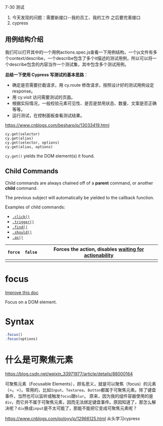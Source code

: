 7-30 测试

1. 今天发现的问题：需要新接口--我的员工、我的工作  之后要完善接口
2. cypress

## 用例结构介绍

我们可以打开其中的一个用例actions.spec.js查看一下用例结构，一个js文件有多个context/describe，一个describe包含了多个it描述的测试用例，所以可以将一个describe包含的内容当作一个测试集，其中包含多个测试用例。



**总结一下使用 Cypress 写测试的基本思路**：

- 确定是否需要拦截请求，用 cy.route 修改请求，按照设计好的测试用例设定 response。
- 用 cy.visit 访问需要测试的页面。
- 根据实际情况，一般校验元素可见性、是否是禁用状态、数量、文案是否正确等等。
- 运行测试，在控制面板查看测试结果。

https://www.cnblogs.com/besharp/p/13033419.html

```
cy.get(selector)
cy.get(alias)
cy.get(selector, options)
cy.get(alias, options)
```

`cy.get()` yields the DOM element(s) it found.





## Child Commands

Child commands are always chained off of a **parent** command, or another **child** command.



The previous subject will automatically be yielded to the callback function.



Examples of child commands:



- [`.click()`](https://docs.cypress.io/api/commands/click.html)
- [`.trigger()`](https://docs.cypress.io/api/commands/trigger.html)
- [`.find()`](https://docs.cypress.io/api/commands/find.html)
- [`.should()`](https://docs.cypress.io/api/commands/should.html)
- [`.as()`](https://docs.cypress.io/api/commands/as.html)

| `force` | `false` | Forces the action, disables [waiting for actionability](https://docs.cypress.io/api/commands/click.html#Assertions) |
| ------- | ------- | ------------------------------------------------------------ |
|         |         |                                                              |

# focus

[ Improve this doc](https://github.com/cypress-io/cypress-documentation/edit/develop/source/api/commands/focus.md)

Focus on a DOM element.

# Syntax

```javascript
.focus()
.focus(options)
```

# 什么是可聚焦元素

https://blog.csdn.net/weixin_33971977/article/details/88000164

可聚焦元素（Focusable Elements），顾名思义，就是可以聚焦（focus）的元素（=。=）。常用的，比如`Input`、`Textarea`、`Button`都属于可聚焦元素。除了键盘事件，当然也可以监听或触发`focus`跟`blur`。 原来，因为我的组件容器使用的是`div`，而它并不属于可聚焦元素，因而无法绑定键盘事件。原因知道了，那怎么解决呢？`div`换成`input`是不太可能了，那能不能把它变成可聚焦元素呢？

https://www.cnblogs.com/poloyy/p/12966125.html 从头学习cypress